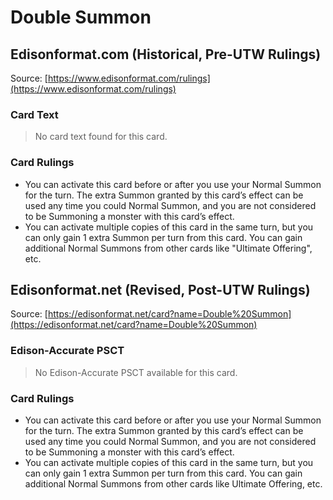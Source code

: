 # Double Summon

## Edisonformat.com (Historical, Pre-UTW Rulings)

Source: [https://www.edisonformat.com/rulings](https://www.edisonformat.com/rulings)

### Card Text

> No card text found for this card.

### Card Rulings

*   You can activate this card before or after you use your Normal Summon for the turn. The extra Summon granted by this card’s effect can be used any time you could Normal Summon, and you are not considered to be Summoning a monster with this card’s effect.
*   You can activate multiple copies of this card in the same turn, but you can only gain 1 extra Summon per turn from this card. You can gain additional Normal Summons from other cards like "Ultimate Offering", etc.

## Edisonformat.net (Revised, Post-UTW Rulings)

Source: [https://edisonformat.net/card?name=Double%20Summon](https://edisonformat.net/card?name=Double%20Summon)

### Edison-Accurate PSCT

> No Edison-Accurate PSCT available for this card.

### Card Rulings

*   You can activate this card before or after you use your Normal Summon for the turn. The extra Summon granted by this card’s effect can be used any time you could Normal Summon, and you are not considered to be Summoning a monster with this card’s effect.
*   You can activate multiple copies of this card in the same turn, but you can only gain 1 extra Summon per turn from this card. You can gain additional Normal Summons from other cards like Ultimate Offering, etc.
            